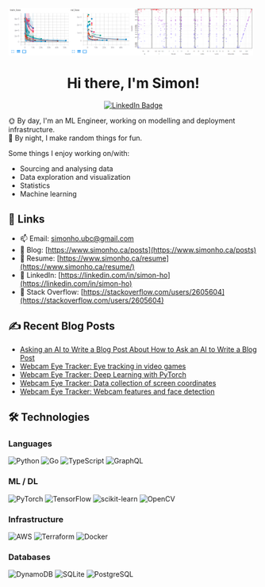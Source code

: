 <img src="images/training_plots.png" width="49%" align="center"/><img src="images/scatter.png" width="49%" align="center"/>

<h1 align="center">Hi there, I'm Simon!</h1>
<p align="center">
  <a href="https://www.linkedin.com/in/simon-ho/" target="_blank"><img src="https://img.shields.io/badge/LinkedIn-blue?style=for-the-badge&logo=linkedin&logoColor=white" alt="LinkedIn Badge"></a>
</p>

🌞 By day, I'm an ML Engineer, working on modelling and deployment infrastructure.\
🌚 By night, I make random things for fun.

Some things I enjoy working on/with:

* Sourcing and analysing data
* Data exploration and visualization
* Statistics
* Machine learning

## 🔗 Links

* 📫 Email: simonho.ubc@gmail.com
* 📝 Blog: [https://www.simonho.ca/posts](https://www.simonho.ca/posts)
* 📄 Resume: [https://www.simonho.ca/resume](https://www.simonho.ca/resume/)
* 🔷 LinkedIn: [https://linkedin.com/in/simon-ho](https://linkedin.com/in/simon-ho)
* 🔶 Stack Overflow: [https://stackoverflow.com/users/2605604](https://stackoverflow.com/users/2605604)

## ✍️ Recent Blog Posts 
<!-- BLOG-POST-LIST:START -->
- [Asking an AI to Write a Blog Post About How to Ask an AI to Write a Blog Post](https://www.simonho.ca/posts/ai-blog-post)
- [Webcam Eye Tracker: Eye tracking in video games](https://www.simonho.ca/posts/webcam-video-games)
- [Webcam Eye Tracker: Deep Learning with PyTorch](https://www.simonho.ca/posts/webcam-pytorch-model)
- [Webcam Eye Tracker: Data collection of screen coordinates](https://www.simonho.ca/posts/webcam-data-collection)
- [Webcam Eye Tracker: Webcam features and face detection](https://www.simonho.ca/posts/webcam-face-detection)
<!-- BLOG-POST-LIST:END -->

## 🛠 Technologies

### Languages

![Python](https://img.shields.io/badge/-Python-000?&logo=Python)
![Go](https://img.shields.io/badge/-Go-000?&logo=Go)
![TypeScript](https://img.shields.io/badge/-TypeScript-000?&logo=typescript)
![GraphQL](https://img.shields.io/badge/-GraphQL-000?&logo=graphql)

### ML / DL

![PyTorch](https://img.shields.io/badge/-PyTorch-000?&logo=PyTorch)
![TensorFlow](https://img.shields.io/badge/-TensorFlow-000?&logo=TensorFlow)
![scikit-learn](https://img.shields.io/badge/-scikit--learn-000?&logo=scikit-learn)
![OpenCV](https://img.shields.io/badge/-OpenCV-000?&logo=OpenCV)

### Infrastructure

![AWS](https://img.shields.io/badge/-AWS-000?&logo=amazonwebservices)
![Terraform](https://img.shields.io/badge/-Terraform-000?&logo=terraform)
![Docker](https://img.shields.io/badge/-Docker-000?&logo=Docker)

### Databases

![DynamoDB](https://img.shields.io/badge/-DynamoDB-000?&logo=amazondynamodb)
![SQLite](https://img.shields.io/badge/-SQLite-000?&logo=sqlite)
![PostgreSQL](https://img.shields.io/badge/-PostgreSQL-000?&logo=postgresql)
